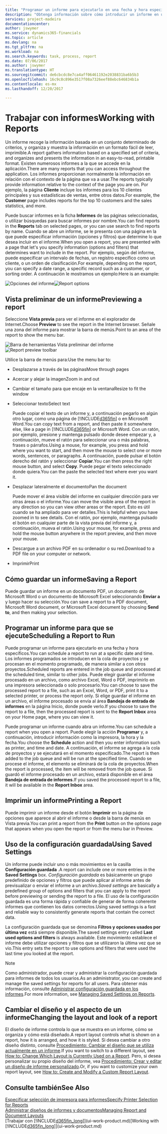 ```yaml
---
title: "Programar un informe para ejecutarlo en una fecha y hora específicos | Documentos de Microsoft"
description: "Obtenga información sobre cómo introducir un informe en una cola de proyectos y programarlo para que se procesa en una fecha y hora específicas."
services: project-madeira
documentationcenter: 
author: jswymer
ms.service: dynamics365-financials
ms.topic: article
ms.devlang: na
ms.tgt_pltfrm: na
ms.workload: na
ms.search.keywords: task, process, report
ms.date: 07/06/2017
ms.author: jswymer
ms.translationtype: HT
ms.sourcegitcommit: de6cbcdc8e7ca4aff06461192e2038831ba6b5b3
ms.openlocfilehash: 16c9c8c896e3517f08a7326eef88ebc646834b1a
ms.contentlocale: es-mx
ms.lasthandoff: 12/20/2017

---
```

# <a name="working-with-reports"></a><span data-ttu-id="60a5e-103">Trabajar con informes</span><span class="sxs-lookup"><span data-stu-id="60a5e-103">Working with Reports</span></span>
<span data-ttu-id="60a5e-104">Un informe recoge la información basada en un conjunto determinado de criterios, y organiza y muestra la información en un formato fácil de leer, imprimible.</span><span class="sxs-lookup"><span data-stu-id="60a5e-104">A report gathers information based on a specified set of criteria, and organizes and presents the information in an easy-to-read, printable format.</span></span> <span data-ttu-id="60a5e-105">Existen numerosos informes a la que se accede en la aplicación.</span><span class="sxs-lookup"><span data-stu-id="60a5e-105">There are many reports that you can access throughout the application.</span></span> <span data-ttu-id="60a5e-106">Los informes proporcionan normalmente la información en relación con el contexto de la página que va a usar.</span><span class="sxs-lookup"><span data-stu-id="60a5e-106">The reports typically provide information relative to the context of the page you are on.</span></span> <span data-ttu-id="60a5e-107">Por ejemplo, la página **Cliente** incluye los informes para los 10 clientes principales y sus estadísticas de ventas, entre otros datos.</span><span class="sxs-lookup"><span data-stu-id="60a5e-107">For example, the **Customer** page includes reports for the top 10 customers and the sales statistics, and more.</span></span>

<span data-ttu-id="60a5e-108">Puede buscar informes en la ficha **Informes** de las páginas seleccionadas, o utilizar búsquedas para buscar informes por nombre.</span><span class="sxs-lookup"><span data-stu-id="60a5e-108">You can find reports in the **Reports** tab on selected pages, or you can use search to find reports by name.</span></span> <span data-ttu-id="60a5e-109">Cuando se abre un informe, se le presenta con una página en la que puede especificar información (opciones y filtros) que determine lo que desea incluir en el informe.</span><span class="sxs-lookup"><span data-stu-id="60a5e-109">When you open a report, you are presented with a page that let's you specify information (options and filters) that determines want to include in the report.</span></span> <span data-ttu-id="60a5e-110">Por ejemplo, según del informe, puede especificar un intervalo de fechas, un registro específico como un cliente, o un orden de clasificación.</span><span class="sxs-lookup"><span data-stu-id="60a5e-110">For example, depending on the report, you can specify a date range, a specific record such as a customer, or sorting order.</span></span> <span data-ttu-id="60a5e-111">A continuación le mostramos un ejemplo:</span><span class="sxs-lookup"><span data-stu-id="60a5e-111">Here is an example:</span></span>

<span data-ttu-id="60a5e-112">![Opciones del informe](media/report_options.png "Opciones del informe")</span><span class="sxs-lookup"><span data-stu-id="60a5e-112">![Report options](media/report_options.png "Report options")</span></span>

## <a name="previewing-a-report"></a><span data-ttu-id="60a5e-113">Vista preliminar de un informe</span><span class="sxs-lookup"><span data-stu-id="60a5e-113">Previewing a report</span></span>
<span data-ttu-id="60a5e-114">Seleccione **Vista previa** para ver el informe en el explorador de Internet.</span><span class="sxs-lookup"><span data-stu-id="60a5e-114">Choose **Preview** to see the report in the Internet browser.</span></span> <span data-ttu-id="60a5e-115">Señale una zona del informe para mostrar la barra de menús.</span><span class="sxs-lookup"><span data-stu-id="60a5e-115">Point to an area of the report to show the menu bar.</span></span>  

<span data-ttu-id="60a5e-116">![Barra de herramientas Vista preliminar del informe](media/report_viewer.png "Barra de herramientas Vista preliminar del informe")</span><span class="sxs-lookup"><span data-stu-id="60a5e-116">![Report preview toolbar](media/report_viewer.png "Report preview toolbar")</span></span>

<span data-ttu-id="60a5e-117">Utilice la barra de menús para:</span><span class="sxs-lookup"><span data-stu-id="60a5e-117">Use the menu bar to:</span></span>

-   <span data-ttu-id="60a5e-118">Desplazarse a través de las páginas</span><span class="sxs-lookup"><span data-stu-id="60a5e-118">Move through pages</span></span>
-   <span data-ttu-id="60a5e-119">Acercar y alejar la imagen</span><span class="sxs-lookup"><span data-stu-id="60a5e-119">Zoom in and out</span></span>
-   <span data-ttu-id="60a5e-120">Cambiar el tamaño para que encaje en la ventana</span><span class="sxs-lookup"><span data-stu-id="60a5e-120">Resize to fit the window</span></span>
-   <span data-ttu-id="60a5e-121">Seleccionar texto</span><span class="sxs-lookup"><span data-stu-id="60a5e-121">Select text</span></span>

    <span data-ttu-id="60a5e-122">Puede copiar el texto de un informe y, a continuación pegarlo en algún otro lugar, como una página de [!INCLUDE[d365fin](includes/d365fin_md.md)] o en Microsoft Word.</span><span class="sxs-lookup"><span data-stu-id="60a5e-122">You can copy text from a report, and then paste it somewhere else, like a page in [!INCLUDE[d365fin](includes/d365fin_md.md)] or Microsoft Word.</span></span>  <span data-ttu-id="60a5e-123">Con un ratón, por ejemplo, presione y mantenga pulsado donde desee empezar y, a continuación, mueve el ratón para seleccionar una o más palabras, frases o párrafos.</span><span class="sxs-lookup"><span data-stu-id="60a5e-123">Using a mouse, for example, you press and hold where you want to start, and then move the mouse to select one or more words, sentences, or paragraphs.</span></span> <span data-ttu-id="60a5e-124">A continuación, puede pulsar el botón derecho del ratón y seleccionar **Copiar**.</span><span class="sxs-lookup"><span data-stu-id="60a5e-124">You can then press the right mouse button, and select **Copy**.</span></span> <span data-ttu-id="60a5e-125">Puede pegar el texto seleccionado donde quiera.</span><span class="sxs-lookup"><span data-stu-id="60a5e-125">You can the paste the selected text where ever you want it.</span></span>
-   <span data-ttu-id="60a5e-126">Desplazar lateralmente el documento</span><span class="sxs-lookup"><span data-stu-id="60a5e-126">Pan the document</span></span>

    <span data-ttu-id="60a5e-127">Puede mover el área visible del informe en cualquier dirección para ver otras áreas o el informe.</span><span class="sxs-lookup"><span data-stu-id="60a5e-127">You can move the visible area of the report in any direction so you can view other areas or the report.</span></span> <span data-ttu-id="60a5e-128">Esto es útil cuando se ha ampliado para ver detalles.</span><span class="sxs-lookup"><span data-stu-id="60a5e-128">This is helpful when you have zoomed in to see details.</span></span>  <span data-ttu-id="60a5e-129">Con el ratón, por ejemplo, mantenga pulsado el botón en cualquier parte de la vista previa del informe y, a continuación, mueva el ratón.</span><span class="sxs-lookup"><span data-stu-id="60a5e-129">Using your mouse, for example, press and hold the mouse button anywhere in the report preview, and then move your mouse.</span></span>

-   <span data-ttu-id="60a5e-130">Descargue a un archivo PDF en su ordenador o su red.</span><span class="sxs-lookup"><span data-stu-id="60a5e-130">Download to a PDF file on your computer or network.</span></span>
-   <span data-ttu-id="60a5e-131">Imprimir</span><span class="sxs-lookup"><span data-stu-id="60a5e-131">Print</span></span>


## <a name="saving-a-report"></a><span data-ttu-id="60a5e-132">Cómo guardar un informe</span><span class="sxs-lookup"><span data-stu-id="60a5e-132">Saving a Report</span></span>
<span data-ttu-id="60a5e-133">Puede guardar un informe en un documento PDF, un documento de Microsoft Word o un documento de Microsoft Excel seleccionando **Enviar a** y luego hacer su selección.</span><span class="sxs-lookup"><span data-stu-id="60a5e-133">You can save a report to a PDF document, Microsoft Word document, or Microsoft Excel document by choosing **Send to**, and then making your selection.</span></span>

## <a name="ScheduleReport"></a> <span data-ttu-id="60a5e-134">Programar un informe para que se ejecute</span><span class="sxs-lookup"><span data-stu-id="60a5e-134">Scheduling a Report to Run</span></span>
<span data-ttu-id="60a5e-135">Puede programar un informe para ejecutarlo en una fecha y hora específicos.</span><span class="sxs-lookup"><span data-stu-id="60a5e-135">You can schedule a report to run at a specific date and time.</span></span> <span data-ttu-id="60a5e-136">Los informes programados se introducen en la cola de proyectos y se procesan en el momento programado, de manera similar a con otros proyectos.</span><span class="sxs-lookup"><span data-stu-id="60a5e-136">Scheduled reports are entered in the job queue and processed at the scheduled time, similar to other jobs.</span></span> <span data-ttu-id="60a5e-137">Puede elegir guardar el informe procesado en un archivo, como archivo Excel, Word o PDF, imprimirlo en una impresora seleccionada o solo procesarlo.</span><span class="sxs-lookup"><span data-stu-id="60a5e-137">You can choose to save the processed report to a file, such as an Excel, Word, or PDF, print it to a selected printer, or process the report only.</span></span> <span data-ttu-id="60a5e-138">Si elige guardar el informe en un archivo, el informe procesado se envía al área **Bandeja de entrada de informes** en la página Inicio, donde puede verlo.</span><span class="sxs-lookup"><span data-stu-id="60a5e-138">If you choose to save the report to a file, then the processed report is sent to the **Report Inbox** area on your Home page, where you can view it.</span></span>

<span data-ttu-id="60a5e-139">Puede programar un informe cuando abra un informe.</span><span class="sxs-lookup"><span data-stu-id="60a5e-139">You can schedule a report when you open a report.</span></span> <span data-ttu-id="60a5e-140">Puede elegir la acción **Programar** y, a continuación, introducir información como la impresora, la hora y la fecha.</span><span class="sxs-lookup"><span data-stu-id="60a5e-140">You choose the **Schedule** action and then you enter information such as printer, and time and date.</span></span> <span data-ttu-id="60a5e-141">A continuación, el informe se agrega a la cola de proyectos y se ejecutará en el momento especificado.</span><span class="sxs-lookup"><span data-stu-id="60a5e-141">The report is then added to the job queue and will be run at the specified time.</span></span> <span data-ttu-id="60a5e-142">Cuando se procese el informe, el elemento se eliminará de la cola de proyectos.</span><span class="sxs-lookup"><span data-stu-id="60a5e-142">When the report is processed, the item will be removed from the job queue.</span></span> <span data-ttu-id="60a5e-143">Si guardó el informe procesado en un archivo, estará disponible en el área **Bandeja de entrada de informes**.</span><span class="sxs-lookup"><span data-stu-id="60a5e-143">If you saved the processed report to a file, it will be available in the **Report Inbox** area.</span></span>

## <a name="PrintReport"></a><span data-ttu-id="60a5e-144">Imprimir un informe</span><span class="sxs-lookup"><span data-stu-id="60a5e-144">Printing a Report</span></span>
<span data-ttu-id="60a5e-145">Puede imprimir un informe desde el botón **Imprimir** en la página de opciones que aparece al abrir el informe o desde la barra de menús en Vista previa.</span><span class="sxs-lookup"><span data-stu-id="60a5e-145">You can print a report from the **Print** button on the options page that appears when you open the report or from the menu bar in Preview.</span></span>

## <a name="using-saved-settings"></a><span data-ttu-id="60a5e-146">Uso de la configuración guardada</span><span class="sxs-lookup"><span data-stu-id="60a5e-146">Using Saved Settings</span></span>
<span data-ttu-id="60a5e-147">Un informe puede incluir uno o más movimientos en la casilla **Configuración guardada** .</span><span class="sxs-lookup"><span data-stu-id="60a5e-147">A report can include one or more entries in the **Saved Settings** box.</span></span> <span data-ttu-id="60a5e-148">*Configuración guardada* es básicamente un grupo predefinido de opciones y filtros que puede aplicar al informe antes de previsualizar o enviar el informe a un archivo.</span><span class="sxs-lookup"><span data-stu-id="60a5e-148">*Saved settings* are basically a predefined group of options and filters that you can apply to the report before previewing or sending the report to a file.</span></span> <span data-ttu-id="60a5e-149">El uso de la configuración guardada es una forma rápida y confiable de generar de forma coherente informes que contienen los datos correctos.</span><span class="sxs-lookup"><span data-stu-id="60a5e-149">Using saved settings is a fast and reliable way to consistently generate reports that contain the correct data.</span></span>

<span data-ttu-id="60a5e-150">La configuración guardada que se denomina **Filtros y opciones usados por última vez** está siempre disponible.</span><span class="sxs-lookup"><span data-stu-id="60a5e-150">The saved settings entry called **Last used options and filters** is always available.</span></span> <span data-ttu-id="60a5e-151">Este movimiento establece el informe debe utilizar opciones y filtros que se utilizaron la última vez que se vio.</span><span class="sxs-lookup"><span data-stu-id="60a5e-151">This entry sets the report to use options and filters that were used the last time you looked at the report.</span></span>

>[!NOTE]
><span data-ttu-id="60a5e-152">Como administrador, puede crear y administrar la configuración guardada para informes de todos los usuarios.</span><span class="sxs-lookup"><span data-stu-id="60a5e-152">As an administrator, you can create and manage the saved settings for reports for all users.</span></span> <span data-ttu-id="60a5e-153">Para obtener más información, consulte [Administrar configuración guardada en los informes](reports-saving-reusing-settings.md).</span><span class="sxs-lookup"><span data-stu-id="60a5e-153">For more information, see [Managing Saved Settings on Reports](reports-saving-reusing-settings.md).</span></span>

## <a name="changing-the-layout-and-look-of-a-report"></a><span data-ttu-id="60a5e-154">Cambiar el diseño y el aspecto de un informe</span><span class="sxs-lookup"><span data-stu-id="60a5e-154">Changing the layout and look of a report</span></span>
<span data-ttu-id="60a5e-155">El diseño de informe controla lo que se muestra en un informe, cómo se organiza y cómo está diseñado.</span><span class="sxs-lookup"><span data-stu-id="60a5e-155">A report layout controls what is shown on a report, how it is arranged, and how it is styled.</span></span> <span data-ttu-id="60a5e-156">Si desea cambiar a otro diseño distinto, consulte [Procedimiento: Cambiar el diseño que se utiliza actualmente en un informe](ui-how-change-layout-currently-used-report.md).</span><span class="sxs-lookup"><span data-stu-id="60a5e-156">If you want to switch to a different layout, see [How to: Change Which Layout is Currently Used on a Report](ui-how-change-layout-currently-used-report.md).</span></span> <span data-ttu-id="60a5e-157">Pero, si desea personalizar su propio diseño del informe, vea [Procedimiento: Crear y editar un diseño de informe personalizado](ui-how-create-custom-report-layout.md).</span><span class="sxs-lookup"><span data-stu-id="60a5e-157">Or, if you want to customize your own report layout, see [How to: Create and Modify a Custom Report Layout](ui-how-create-custom-report-layout.md).</span></span>

## <a name="see-also"></a><span data-ttu-id="60a5e-158">Consulte también</span><span class="sxs-lookup"><span data-stu-id="60a5e-158">See Also</span></span>
[<span data-ttu-id="60a5e-159">Especificar selección de impresora para informes</span><span class="sxs-lookup"><span data-stu-id="60a5e-159">Specify Printer Selection for Reports</span></span>](ui-specify-printer-selection-reports.md)  
[<span data-ttu-id="60a5e-160">Administrar diseños de informes y documentos</span><span class="sxs-lookup"><span data-stu-id="60a5e-160">Managing Report and Document Layouts</span></span>](ui-manage-report-layouts.md)  
<span data-ttu-id="60a5e-161">[Trabajar con [!INCLUDE[d365fin_long](includes/d365fin_long_md.md)]](ui-work-product.md)</span><span class="sxs-lookup"><span data-stu-id="60a5e-161">[Working with [!INCLUDE[d365fin_long](includes/d365fin_long_md.md)]](ui-work-product.md)</span></span>

